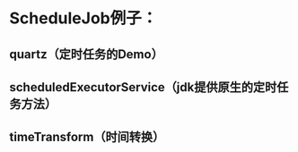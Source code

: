 # ScheduleJob例子：
## quartz（定时任务的Demo）
## scheduledExecutorService（jdk提供原生的定时任务方法）
## timeTransform（时间转换）
